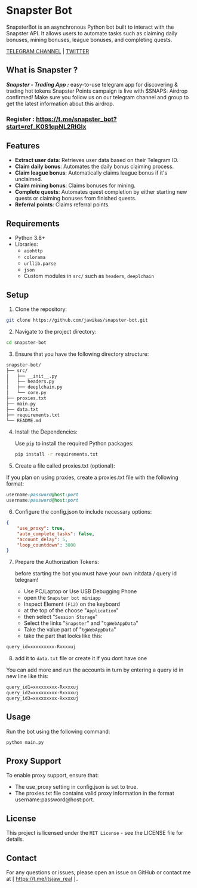 # Snapster Bot

SnapsterBot is an asynchronous Python bot built to interact with the Snapster API. It allows users to automate tasks such as claiming daily bonuses, mining bonuses, league bonuses, and completing quests.

[TELEGRAM CHANNEL](https://t.me/Deeplchain) | [TWITTER](https://x.com/itsjaw_real)

## What is Snapster ?
***Snapster - Trading App :*** easy-to-use telegram app for discovering & trading hot tokens Snapster Points campaign is live with $SNAPS: Airdrop confirmed! Make sure you follow us on our telegram channel and group to get the latest information about this airdrop.

### Register : https://t.me/snapster_bot?start=ref_K0S1qpNL2RIGlx

## Features

- **Extract user data**: Retrieves user data based on their Telegram ID.
- **Claim daily bonus**: Automates the daily bonus claiming process.
- **Claim league bonus**: Automatically claims league bonus if it's unclaimed.
- **Claim mining bonus**: Claims bonuses for mining.
- **Complete quests**: Automates quest completion by either starting new quests or claiming bonuses from finished quests.
- **Referral points**: Claims referral points.

## Requirements

- Python 3.8+
- Libraries:
  - `aiohttp`
  - `colorama`
  - `urllib.parse`
  - `json`
  - Custom modules in `src/` such as `headers`, `deeplchain`

## Setup
1. Clone the repository:

```bash
git clone https://github.com/jawikas/snapster-bot.git
```
2. Navigate to the project directory:

```bash
cd snapster-bot
```
3. Ensure that you have the following directory structure:

```bash
snapster-bot/
├── src/
│   ├── __init__.py
│   ├── headers.py
│   ├── deeplchain.py
│   └── core.py
├── proxies.txt
├── main.py
├── data.txt
├── requirements.txt
└── README.md
```

4. Install the Dependencies:

    Use `pip` to install the required Python packages:

    ```bash
    pip install -r requirements.txt
    ```

5. Create a file called proxies.txt (optional):

If you plan on using proxies, create a proxies.txt file with the following format:

```ruby
username:password@host:port
username:password@host:port
```

6. Configure the config.json to include necessary options:

```json
{
    "use_proxy": true,
    "auto_complete_tasks": false,
    "account_delay": 5,
    "loop_countdown": 3800
}
```  

7. Prepare the Authorization Tokens:

    before starting the bot you must have your own initdata / query id telegram! 

    - Use PC/Laptop or Use USB Debugging Phone
    - open the `Snapster bot miniapp`
    - Inspect Element `(F12)` on the keyboard
    - at the top of the choose "`Application`" 
    - then select "`Session Storage`" 
    - Select the links "`Snapster`" and "`tgWebAppData`"
    - Take the value part of "`tgWebAppData`"
    - take the part that looks like this: 

```txt 
query_id=xxxxxxxxx-Rxxxxuj
```
8. add it to `data.txt` file or create it if you dont have one

You can add more and run the accounts in turn by entering a query id in new line like this:
```txt
query_id1=xxxxxxxxx-Rxxxxuj
query_id2=xxxxxxxxx-Rxxxxuj
query_id3=xxxxxxxxx-Rxxxxuj
```

## Usage

Run the bot using the following command:

```bash
python main.py
```

## Proxy Support
To enable proxy support, ensure that:

- The use_proxy setting in config.json is set to true.
- The proxies.txt file contains valid proxy information in the format username:password@host:port.


## License
This project is licensed under the `MIT License` - see the LICENSE file for details.

## Contact
For any questions or issues, please open an issue on GitHub or contact me at [ https://t.me/itsjaw_real ]..